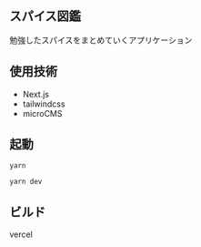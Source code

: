 ## スパイス図鑑

勉強したスパイスをまとめていくアプリケーション

## 使用技術
- Next.js
- tailwindcss
- microCMS

## 起動

```
yarn

yarn dev

```

## ビルド
vercel
